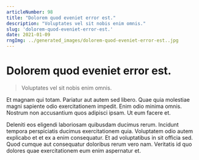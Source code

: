 ```yaml
---
articleNumber: 98
title: "Dolorem quod eveniet error est."
description: "Voluptates vel sit nobis enim omnis."
slug: 'dolorem-quod-eveniet-error-est.'
date: 2021-01-09
rngImg: ../generated_images/dolorem-quod-eveniet-error-est..jpg
---
```


# Dolorem quod eveniet error est.

> Voluptates vel sit nobis enim omnis.

Et magnam qui totam. Pariatur aut autem sed libero. Quae quia molestiae magni sapiente odio exercitationem impedit. Enim odio minima omnis. Nostrum non accusantium quos adipisci ipsam. Ut eum facere et.
 Deleniti eos eligendi laboriosam quibusdam ducimus rerum. Incidunt tempora perspiciatis ducimus exercitationem quia. Voluptatem odio autem explicabo et et ex a enim consequatur. Et ad voluptatibus in sit officia sed. Quod cumque aut consequatur doloribus rerum vero nam. Veritatis id quo dolores quae exercitationem eum enim aspernatur et.
